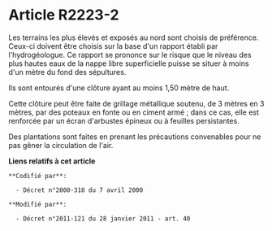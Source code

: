# Article R2223-2

Les terrains les plus élevés et exposés au nord sont choisis de préférence. Ceux-ci doivent être choisis sur la base d'un
rapport établi par l'hydrogéologue. Ce rapport se prononce sur le risque que le niveau des plus hautes eaux de la nappe libre
superficielle puisse se situer à moins d'un mètre du fond des sépultures. 

Ils sont entourés d'une clôture ayant au moins 1,50 mètre de haut.

Cette clôture peut être faite de grillage métallique soutenu, de 3 mètres en 3 mètres, par des poteaux en fonte ou en ciment
armé ; dans ce cas, elle est renforcée par un écran d'arbustes épineux ou à feuilles persistantes.

Des plantations sont faites en prenant les précautions convenables pour ne pas gêner la circulation de l'air.

**Liens relatifs à cet article**

	**Codifié par**:

	  - Décret n°2000-318 du 7 avril 2000

	**Modifié par**:

	  - Décret n°2011-121 du 28 janvier 2011 - art. 40
